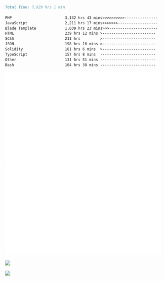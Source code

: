 <!--START_SECTION:waka-->

```markdown
Total Time: 7,929 hrs 1 min

PHP                        3,132 hrs 43 mins>>>>>>>>>>---------------   38.86 %
JavaScript                 2,211 hrs 17 mins>>>>>>>------------------   27.43 %
Blade Template             1,039 hrs 23 mins>>>----------------------   12.89 %
HTML                       239 hrs 12 mins >------------------------   02.97 %
SCSS                       211 hrs         >------------------------   02.62 %
JSON                       198 hrs 16 mins >------------------------   02.46 %
Solidity                   181 hrs 6 mins  >------------------------   02.25 %
TypeScript                 157 hrs 8 mins  -------------------------   01.95 %
Other                      131 hrs 51 mins -------------------------   01.64 %
Bash                       104 hrs 38 mins -------------------------   01.30 %
```

<!--END_SECTION:waka-->

![](https://raw.githubusercontent.com/DrMaxis/github-stats-transparent/output/generated/overview.svg)
![](https://raw.githubusercontent.com/DrMaxis/github-stats-transparent/output/generated/languages.svg)

![](https://git-readme-stats-drmaxis-projects.vercel.app/api?username=drmaxis&show_icons=true&theme=outrun&count_private=true&show=reviews,discussions_started,discussions_answered,prs_merged,prs_merged_percentage&custom_title=2024%20Github%20Rank)
 
<a href="https://count.getloli.com/"><img src="https://count.getloli.com/get/@:maxis-the-alchemist?theme=rule34"></a>
<!-- https://count.getloli.com/get/@alchemist?theme=rule34 -->
<br>
